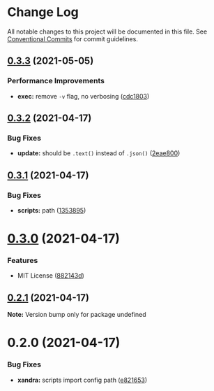 # Change Log

All notable changes to this project will be documented in this file.
See [Conventional Commits](https://conventionalcommits.org) for commit guidelines.

## [0.3.3](https://github.com/oadpoaw/sloshdb/compare/v0.3.2...v0.3.3) (2021-05-05)


### Performance Improvements

* **exec:** remove `-v` flag, no verbosing ([cdc1803](https://github.com/oadpoaw/sloshdb/commit/cdc1803f8acecb9b0116c782fcab36a2292d3ae4))





## [0.3.2](https://github.com/oadpoaw/sloshdb/compare/v0.3.1...v0.3.2) (2021-04-17)


### Bug Fixes

* **update:** should be `.text()` instead of `.json()` ([2eae800](https://github.com/oadpoaw/sloshdb/commit/2eae800406e42ddc9579aa6c90bac9baec84fefe))





## [0.3.1](https://github.com/oadpoaw/sloshdb/compare/v0.3.0...v0.3.1) (2021-04-17)


### Bug Fixes

* **scripts:** path ([1353895](https://github.com/oadpoaw/sloshdb/commit/13538955fb903952e28f8b1bd92bcfeda5b1d4dc))





# [0.3.0](https://github.com/oadpoaw/sloshdb/compare/v0.2.1...v0.3.0) (2021-04-17)


### Features

* MIT License ([882143d](https://github.com/oadpoaw/sloshdb/commit/882143d51fa733193be70335fd1efed7abf4a882))





## [0.2.1](https://github.com/oadpoaw/sloshdb/compare/v0.2.0...v0.2.1) (2021-04-17)

**Note:** Version bump only for package undefined





# 0.2.0 (2021-04-17)


### Bug Fixes

* **xandra:** scripts import config path ([e821653](https://github.com/oadpoaw/sloshdb/commit/e821653a1f2d67b5de80688efb15b494621513eb))
